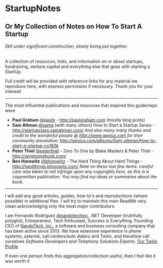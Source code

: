 # StartupNotes
## Or My Collection of Notes on How To Start A Startup
###### _Still under significant construction, slowly being put together._

A collection of resources, links, and information on or about startups, fundraising, venture capital and everything else that goes with starting a StartUp.

Full credit will be provided with reference links for any material we reproduce here, with express permission if necessary.  Thank you for your interest!

--------------------------------

The most influential publications and resources that inspired this guide/repo were
* __Paul Graham__ [@paulg](http://twitter.com/paulg) - http://paulgraham.com (mostly blog posts)
* __Sam Altman__ [@sama](http://twitter.com/sama)  (with many others) How to Start a Startup Series - http://startupclass.samaltman.com/ 
_And also many many thanks and credit to the wonderful people @ http://www.genius.com for their community annotation: http://genius.com/albums/Sam-altman/How-to-start-a-startup-cs183b_
* __Peter Thiel__ [@peterthiel](https://twitter.com/peterthiel) - Zero To One by Blake Masters & Peter Thiel - http://zerotoonebook.com/ 
* __Ben Horowitz__ [@bhorowitz](https://twitter.com/bhorowitz) - The Hard Thing About Hard Things - http://hardthings.bhorowitz.com/
_Note on these last few items: careful care was taken to not infringe upon any copyrights here, as this is a copywritten publication.  You may find my ideas or summaries about the book._

-------------------------------

I will add any good articles, guides, how-to's and reproductions (where possible) in additional files.  I will try to maintain this main ReadMe very clean acknowledging only the most major contributors.

I am Fernando Rodriguez [@nandotechinc](https://twitter.com/nandotechinc), .NET Developer (truthfully polyglot), Entrepreneur, Tech Enthusiast, Success is Everything. Founding CEO of [NandoTech, Inc.](http://www.nandotech.com), a software and business consulting company that has been active since 2013.  We have extensive experience in phone systems, asterisk, call centers/auto dialers and Twilio, and therefore call ourselves _Software Developers and Telephony Solutions Experts_.  [Our Twilio Profile](https://www.twilio.com/doers/fernando-rodriguez)

If even one person finds this aggregation/collection useful, then I feel like it was worth it
